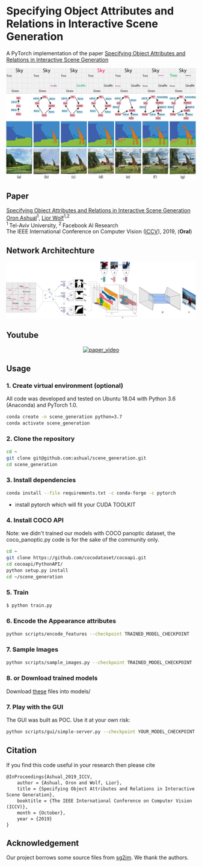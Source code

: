 # Specifying Object Attributes and Relations in Interactive Scene Generation
A PyTorch implementation of the paper [Specifying Object Attributes and Relations in Interactive Scene Generation](https://arxiv.org/abs/1909.05379)
<p align="center"><img src='images/scene_generation.png' width='650px'></p>

## Paper
[Specifying Object Attributes and Relations in Interactive Scene Generation](https://arxiv.org/abs/1909.05379)
<br/>
[Oron Ashual](https://www.linkedin.com/in/oronashual/)<sup>1</sup>, [Lior Wolf](https://www.cs.tau.ac.il/~wolf/)<sup>1,2</sup><br/>
<sup>1 </sup> Tel-Aviv University, <sup>2 </sup> Facebook AI Research <br/>
The IEEE International Conference on Computer Vision ([ICCV](http://iccv2019.thecvf.com/)), 2019, (<b>Oral</b>)

## Network Architechture
<p align='center'><img src='images/arch.png' width='1000px'></p>

## Youtube
<div align="center">
  <a href="https://www.youtube.com/watch?v=V2v0qEPsjr0"><img src="https://img.youtube.com/vi/V2v0qEPsjr0/0.jpg" alt="paper_video"></a>
</div>

## Usage

### 1. Create virtual environment (optional)
All code was developed and tested on Ubuntu 18.04 with Python 3.6 (Anaconda) and PyTorch 1.0.

```bash
conda create -n scene_generation python=3.7
conda activate scene_generation
```
### 2. Clone the repository
```bash
cd ~
git clone git@github.com:ashual/scene_generation.git
cd scene_generation
```

### 3. Install dependencies
```bash
conda install --file requirements.txt -c conda-forge -c pytorch
```
* install pytorch which will fit your CUDA TOOLKIT

### 4. Install COCO API
Note: we didn't trained our models with COCO panoptic dataset, the coco_panoptic.py code is for the sake of the community only.
```bash
cd ~
git clone https://github.com/cocodataset/cocoapi.git
cd cocoapi/PythonAPI/
python setup.py install
cd ~/scene_generation
```

### 5. Train
```bash
$ python train.py
```

### 6. Encode the Appearance attributes
```bash
python scripts/encode_features --checkpoint TRAINED_MODEL_CHECKPOINT
```

### 7. Sample Images
```bash
python scripts/sample_images.py --checkpoint TRAINED_MODEL_CHECKPOINT --sample_features 1 --batch_size 32 --output_dir OUTPUT_DIR 
```

### 8. or Download trained models
Download [these](https://drive.google.com/drive/folders/1_E56YskDXdmq06FRsIiPAedpBovYOO8X?usp=sharing) files into models/


### 7. Play with the GUI
The GUI was built as POC. Use it at your own risk:
```bash
python scripts/gui/simple-server.py --checkpoint YOUR_MODEL_CHECKPOINT --output_dir [DIR_NAME] --draw_scene_graphs 1
```

## Citation

If you find this code useful in your research then please cite
```
@InProceedings{Ashual_2019_ICCV,
    author = {Ashual, Oron and Wolf, Lior},
    title = {Specifying Object Attributes and Relations in Interactive Scene Generation},
    booktitle = {The IEEE International Conference on Computer Vision (ICCV)},
    month = {October},
    year = {2019}
}
```

## Acknowledgement 
Our project borrows some source files from [sg2im](https://github.com/google/sg2im). We thank the authors.